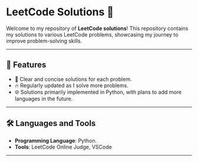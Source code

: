 # LeetCode Solutions 🚀

Welcome to my repository of **LeetCode solutions**! 
This repository contains my solutions to various LeetCode problems, 
showcasing my journey to improve problem-solving skills.

---

## 🌟 Features

- 📝 Clear and concise solutions for each problem.
- 🔥 Regularly updated as I solve more problems.
- 🌐 Solutions primarily implemented in Python, with plans to add more languages in the future.

---

## 🛠️ Languages and Tools

- **Programming Language**: Python.
- **Tools**: LeetCode Online Judge, VSCode

---


